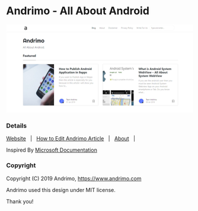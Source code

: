 # Andrimo - All About Android

![Andrimo](assets/images/andrimo-home-page.png)

### Details

[Website](https://www.andrimo.com/) &nbsp; | &nbsp; [How to Edit Andrimo Article](#) &nbsp; | &nbsp; [About](https://www.andrimo.com/about) &nbsp; |

Inspired By [Microsoft Documentation](https://docs.microsoft.com)

### Copyright

Copyright (C) 2019 Andrimo, https://www.andrimo.com

Andrimo used this design under MIT license. 

Thank you!
